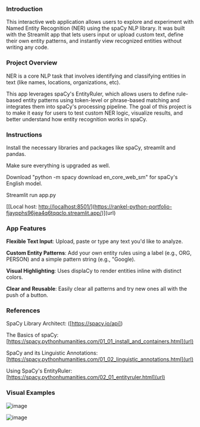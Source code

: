 ### Introduction
This interactive web application allows users to explore and experiment with Named Entity Recognition (NER) using the spaCy NLP library. It was built with the Streamlit app that lets users input or upload custom text, define their own entity patterns, and instantly view recognized entities without writing any code.
### Project Overview
NER is a core NLP task that involves identifying and classifying entities in text (like names, locations, organizations, etc).

This app leverages spaCy's EntityRuler, which allows users to define rule-based entity patterns using token-level or phrase-based matching and integrates them into spaCy's processing pipeline. The goal of this project is to make it easy for users to test custom NER logic, visualize results, and better understand how entity recognition works in spaCy.
### Instructions
Install the necessary libraries and packages like spaCy, streamlit and pandas.

Make sure everything is upgraded as well.

Download "python -m spacy download en_core_web_sm" for spaCy's English model.

Streamlit run app.py

[[Local host: [http://localhost:8501/](url)](https://rankel-python-portfolio-fjaypphs96jea4q6tqqclo.streamlit.app/)](url)
### App Features
**Flexible Text Input**: Upload, paste or type any text you'd like to analyze.

**Custom Entity Patterns**: Add your own entity rules using a label (e.g., ORG, PERSON) and a simple pattern string (e.g., "Google).

**Visual Highlighting**: Uses displaCy to render entities inline with distinct colors.

**Clear and Reusable**: Easily clear all patterns and try new ones all with the push of a button.
### References
SpaCy Library Architect: ([https://spacy.io/api])

The Basics of spaCy: [https://spacy.pythonhumanities.com/01_01_install_and_containers.html](url)

SpaCy and its Linguistic Annotations: [https://spacy.pythonhumanities.com/01_02_linguistic_annotations.html](url)

Using SpaCy's EntityRuler: [https://spacy.pythonhumanities.com/02_01_entityruler.html](url)
### Visual Examples
![image](https://github.com/user-attachments/assets/488f072e-dddc-45e5-afc0-a940a82f82eb)

![image](https://github.com/user-attachments/assets/057187ca-0747-4d71-ac00-4130edab964f)

